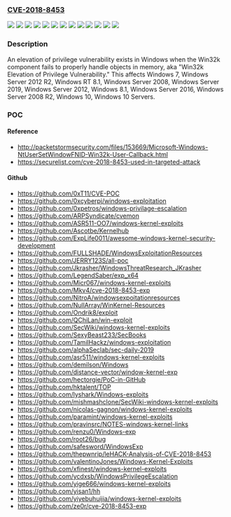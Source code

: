 ### [CVE-2018-8453](https://cve.mitre.org/cgi-bin/cvename.cgi?name=CVE-2018-8453)
![](https://img.shields.io/static/v1?label=Product&message=Windows%2010%20Servers&color=blue)
![](https://img.shields.io/static/v1?label=Product&message=Windows%2010&color=blue)
![](https://img.shields.io/static/v1?label=Product&message=Windows%207&color=blue)
![](https://img.shields.io/static/v1?label=Product&message=Windows%208.1&color=blue)
![](https://img.shields.io/static/v1?label=Product&message=Windows%20RT%208.1&color=blue)
![](https://img.shields.io/static/v1?label=Product&message=Windows%20Server%202008%20R2&color=blue)
![](https://img.shields.io/static/v1?label=Product&message=Windows%20Server%202008&color=blue)
![](https://img.shields.io/static/v1?label=Product&message=Windows%20Server%202012%20R2&color=blue)
![](https://img.shields.io/static/v1?label=Product&message=Windows%20Server%202012&color=blue)
![](https://img.shields.io/static/v1?label=Product&message=Windows%20Server%202016&color=blue)
![](https://img.shields.io/static/v1?label=Product&message=Windows%20Server%202019&color=blue)
![](https://img.shields.io/static/v1?label=Version&message=n%2Fa&color=blue)
![](https://img.shields.io/static/v1?label=Vulnerability&message=Elevation%20of%20Privilege&color=brighgreen)

### Description

An elevation of privilege vulnerability exists in Windows when the Win32k component fails to properly handle objects in memory, aka "Win32k Elevation of Privilege Vulnerability." This affects Windows 7, Windows Server 2012 R2, Windows RT 8.1, Windows Server 2008, Windows Server 2019, Windows Server 2012, Windows 8.1, Windows Server 2016, Windows Server 2008 R2, Windows 10, Windows 10 Servers.

### POC

#### Reference
- http://packetstormsecurity.com/files/153669/Microsoft-Windows-NtUserSetWindowFNID-Win32k-User-Callback.html
- https://securelist.com/cve-2018-8453-used-in-targeted-attack

#### Github
- https://github.com/0xT11/CVE-POC
- https://github.com/0xcyberpj/windows-exploitation
- https://github.com/0xpetros/windows-privilage-escalation
- https://github.com/ARPSyndicate/cvemon
- https://github.com/ASR511-OO7/windows-kernel-exploits
- https://github.com/Ascotbe/Kernelhub
- https://github.com/ExpLife0011/awesome-windows-kernel-security-development
- https://github.com/FULLSHADE/WindowsExploitationResources
- https://github.com/JERRY123S/all-poc
- https://github.com/Jkrasher/WindowsThreatResearch_JKrasher
- https://github.com/LegendSaber/exp_x64
- https://github.com/Micr067/windows-kernel-exploits
- https://github.com/Mkv4/cve-2018-8453-exp
- https://github.com/NitroA/windowsexpoitationresources
- https://github.com/NullArray/WinKernel-Resources
- https://github.com/Ondrik8/exploit
- https://github.com/QChiLan/win-exploit
- https://github.com/SecWiki/windows-kernel-exploits
- https://github.com/SexyBeast233/SecBooks
- https://github.com/TamilHackz/windows-exploitation
- https://github.com/alphaSeclab/sec-daily-2019
- https://github.com/asr511/windows-kernel-exploits
- https://github.com/demilson/Windows
- https://github.com/distance-vector/window-kernel-exp
- https://github.com/hectorgie/PoC-in-GitHub
- https://github.com/hktalent/TOP
- https://github.com/lyshark/Windows-exploits
- https://github.com/mishmashclone/SecWiki-windows-kernel-exploits
- https://github.com/nicolas-gagnon/windows-kernel-exploits
- https://github.com/paramint/windows-kernel-exploits
- https://github.com/pravinsrc/NOTES-windows-kernel-links
- https://github.com/renzu0/Windows-exp
- https://github.com/root26/bug
- https://github.com/safesword/WindowsExp
- https://github.com/thepwnrip/leHACK-Analysis-of-CVE-2018-8453
- https://github.com/valentinoJones/Windows-Kernel-Exploits
- https://github.com/xfinest/windows-kernel-exploits
- https://github.com/ycdxsb/WindowsPrivilegeEscalation
- https://github.com/yige666/windows-kernel-exploits
- https://github.com/yisan1/hh
- https://github.com/yiyebuhuijia/windows-kernel-exploits
- https://github.com/ze0r/cve-2018-8453-exp

